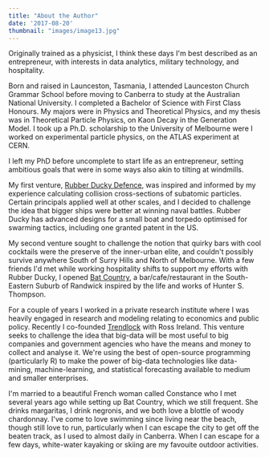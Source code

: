 ```yaml
---
title: "About the Author"
date: '2017-08-20'
thumbnail: "images/image13.jpg"
---
```

Originally trained as a physicist, I think these days I'm best described as an entrepreneur, with interests in data analytics, military technology, and hospitality.

Born and raised in Launceston, Tasmania, I attended Launceston Church Grammar School before moving to Canberra to study at the Australian National University.  I completed a Bachelor of Science with First Class Honours.  My majors were in Physics and Theoretical Physics, and my thesis was in Theoretical Particle Physics, on Kaon Decay in the Generation Model.  I took up a Ph.D. scholarship to the University of Melbourne were I worked on experimental particle physics, on the ATLAS experiment at CERN.

I left my PhD before uncomplete to start life as an entrepreneur, setting ambitious goals that were in some ways also akin to tilting at windmills.

My first venture, [Rubber Ducky Defence](http://rubberduckydefence.com.au/), was inspired and informed by my experience calculating collision cross-sections of subatomic particles. Certain principals applied well at other scales, and I decided to challenge the idea that bigger ships were better at winning naval battles.  Rubber Ducky has advanced designs for a small boat and torpedo optimised for swarming tactics, including one granted patent in the US.

My second venture sought to challenge the notion that quirky bars with cool cocktails were the preserve of the inner-urban elite, and couldn't possibly survive anywhere South of Surry Hills and North of Melbourne.  With a few friends I'd met while working hospitality shifts to support my efforts with Rubber Ducky, I opened [Bat Country](https://www.facebook.com/thisisbatcountry1/), a bar/cafe/restaurant in the South-Eastern Suburb of Randwick inspired by the life and works of Hunter S. Thompson.  

For a couple of years I worked in a private research institute where I was heavily engaged in research and modeling relating to economics and public policy.  Recently I co-founded [Trendlock](https://www.trendlock.com.au/) with Ross Ireland. This venture seeks to challenge the idea that big-data will be most useful to big companies and government agencies who have the means and money to collect and analyse it.  We're using the best of open-source programming (particularly R) to make the power of big-data technologies like data-mining, machine-learning, and statistical forecasting available to medium and smaller enterprises.

I'm married to a beautiful French woman called Constance who I met several years ago while setting up Bat Country, which we still frequent. She drinks margaritas, I drink negronis, and we both love a blottle of woody chardonnay.  I've come to love swimming since living near the beach, though still love to run, particularly when I can escape the city to get off the beaten track, as I used to almost daily in Canberra.  When I can escape for a few days, white-water kayaking or skiing are my favouite outdoor activities.